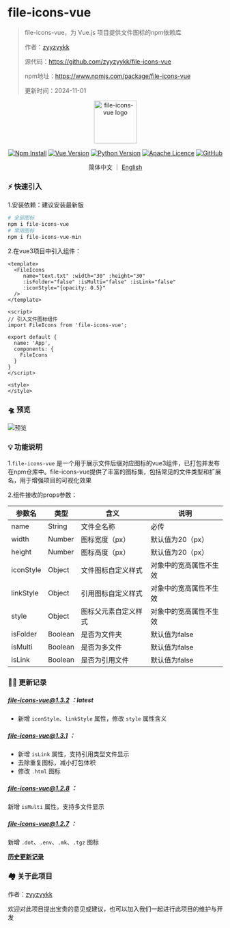 # file-icons-vue

> file-icons-vue，为 Vue.js 项目提供文件图标的npm依赖库
>
> 作者：[zyyzyykk](https://github.com/zyyzyykk/)
>
> 源代码：https://github.com/zyyzyykk/file-icons-vue
>
> npm地址：https://www.npmjs.com/package/file-icons-vue
>
> 更新时间：2024-11-01

<p align="center"><a href="https://www.npmjs.com/package/file-icons-vue" target="_blank" rel="noopener noreferrer"><img width="100" src="http://img.kkbapps.com/logo/file-icons-vue.png" alt="file-icons-vue logo"></a></p>

<p align="center">
  <a href="https://www.npmjs.com/package/file-icons-vue"><img src="https://img.shields.io/npm/d18m/file-icons-vue.svg" alt="Npm Install"></a>
  <a href="https://cn.vuejs.org/"><img src="https://img.shields.io/badge/vue-3.x-green?color=42b883" alt="Vue Version"></a>
  <a href="https://www.python.org/downloads/release/python-3111/"><img src="https://img.shields.io/badge/python-3.11-blue" alt="Python Version"></a>
  <a href="https://www.apache.org/licenses/"><img src="https://img.shields.io/badge/licence-Apache-orange" alt="Apache Licence"></a>
  <a href="https://github.com/zyyzyykk/file-icons-vue"><img src="https://img.shields.io/github/stars/zyyzyykk/file-icons-vue" alt="GitHub"></a>
</p>
<p align="center">简体中文 ｜ <a href="../en_US/README.md" >English</a></p>

### ⚡ 快速引入

1.安装依赖：建议安装最新版

```sh
# 全部图标
npm i file-icons-vue
# 常用图标
npm i file-icons-vue-min
```

2.在vue3项目中引入组件：

```vue
<template>
  <FileIcons 
     name="text.txt" :width="30" :height="30" 
     :isFolder="false" :isMulti="false" :isLink="false" 
     :iconStyle="{opacity: 0.5}" 
  />
</template>

<script>
// 引入文件图标组件
import FileIcons from 'file-icons-vue';

export default {
  name: 'App',
  components: {
    FileIcons
  }
}
</script>

<style>
</style>
```

### 🛸 预览

![预览](http://img.kkbapps.com/file-icons-vue/file-icons-vue-preview-1.3.2.png)

### 💡 功能说明

1.`file-icons-vue` 是一个用于展示文件后缀对应图标的vue3组件，已打包并发布在npm仓库中。file-icons-vue提供了丰富的图标集，包括常见的文件类型和扩展名，用于增强项目的可视化效果

2.组件接收的props参数：

| 参数名    | 类型    | 含义                 | 说明                   |
| --------- | ------- | -------------------- | ---------------------- |
| name      | String  | 文件全名称           | 必传                   |
| width     | Number  | 图标宽度（px）       | 默认值为20（px）       |
| height    | Number  | 图标高度（px）       | 默认值为20（px）       |
| iconStyle | Object  | 文件图标自定义样式   | 对象中的宽高属性不生效 |
| linkStyle | Object  | 引用图标自定义样式   | 对象中的宽高属性不生效 |
| style     | Object  | 图标父元素自定义样式 | 对象中的宽高属性不生效 |
| isFolder  | Boolean | 是否为文件夹         | 默认值为false          |
| isMulti   | Boolean | 是否为多文件         | 默认值为false          |
| isLink    | Boolean | 是否为引用文件       | 默认值为false          |

### 👨‍💻 更新记录

##### file-icons-vue@1.3.2 ：latest

- 新增 `iconStyle`、`linkStyle` 属性，修改 `style` 属性含义

##### file-icons-vue@1.3.1 ：

- 新增 `isLink` 属性，支持引用类型文件显示
- 去除重复图标，减小打包体积
- 修改 `.html` 图标

##### file-icons-vue@1.2.8 ：

新增 `isMulti` 属性，支持多文件显示

##### file-icons-vue@1.2.7 ：

新增 `.dot`、`.env`、`.mk`、`.tgz` 图标

[**历史更新记录**](./UPDATE.md)

### 🏘️ 关于此项目

作者：[zyyzyykk](https://github.com/zyyzyykk/)

欢迎对此项目提出宝贵的意见或建议，也可以加入我们一起进行此项目的维护与开发
